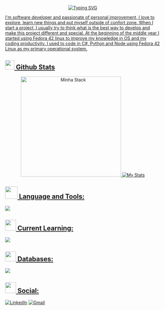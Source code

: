 <div align="center">
   <a href="https://git.io/typing-svg"><img src="https://readme-typing-svg.herokuapp.com?font=Montserrat&weight=600&size=25&pause=200&color=2E68DF&center=true&vCenter=true&width=435&lines=Hey+Users+%F0%9F%91%8B;I'm+Luís+Scacchetti+from+Brazil+%F0%9F%87%A7%F0%9F%87%B7;Welcome+To+My+Profile!" alt="Typing SVG" />
</div>
<p>I'm software developer and passionate of personal improvement, I love to explore, learn new things and put myself outside of confort zone. When I start a project, I usually try to think what is the best way to develop and make this project different and special. At the beginning of the middle year I started using Fedora 42 linux to improve my knowledge in OS and my coding productivity. I used to code in C#, Python and Node using Fedora 42 Linux as my primary operational system.  

## <img src="https://media.tenor.com/gzUCcAzk51YAAAAi/gemoi.gif" width="30"> **Github Stats**
<div align="center">
   <img src="https://github-readme-stats.vercel.app/api/top-langs/?username=scacchetti07&layout=donut&theme=tokyonight&hide_border=true" title="Minha Stack" width="325"/>
   <img src="https://github-readme-stats.vercel.app/api?username=scacchetti07&show_icons=true&layout=compact&theme=tokyonight&hide_border=true" title="My Stats" />
</div>

## <img src="https://media.tenor.com/e71bz32B3AcAAAAi/cute-cats.gif" width="40"> **Language and Tools:** 
<img src="https://skillicons.dev/icons?i=cs,python,dotnet,js,nodejs,git,linux,discordjs" />

## <img src="https://media.tenor.com/grhuEkbcNh8AAAAi/emoji-fast-typing.gif" width="35"> **Current Learning:** 
<img src="https://skillicons.dev/icons?i=react,ts,arch,aws" />

## <img src="https://media.tenor.com/UaBq8N2Z46wAAAAj/add-disc-pc.gif" width="35" height="32"> **Databases:** 
<img src="https://skillicons.dev/icons?i=mongodb,postgres" />


## <img src="https://media.tenor.com/g_H8FV4karAAAAAi/dialing-stan-marsh.gif" width="35"> **Social:**
[![LinkedIn](https://skillicons.dev/icons?i=linkedin)](https://www.linkedin.com/in/lfscacchetti/)
[![Gmail](https://skillicons.dev/icons?i=gmail)](mailto:luiscacchetti07@gmail.com)
